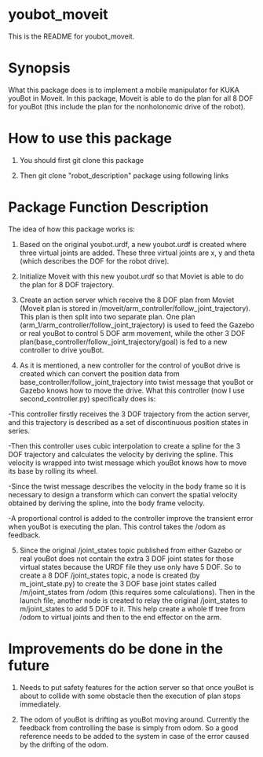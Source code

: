 # youbot_moveit
This is the README for youbot_moveit.

# Synopsis
What this package does is to implement a mobile manipulator for KUKA youBot in Moveit. In this package, Moveit is able to do the plan for all 8 DOF for youBot (this include the plan for the nonholonomic drive of the robot).

# How to use this package
1. You should first git clone this package

2. Then git clone "robot_description" package using following links

# Package Function Description
The idea of how this package works is:

1. Based on the original youbot.urdf, a new youbot.urdf is created where three virtual joints are added. These three virtual joints are x, y and theta (which describes the DOF for the robot drive). 

2. Initialize Moveit with this new youbot.urdf so that Moviet is able to do the plan for 8 DOF trajectory.

3. Create an action server which receive the 8 DOF plan from Moviet (Moveit plan is stored in /moveit/arm_controller/follow_joint_trajectory). This plan is then split into two separate plan. One plan (arm_1/arm_controller/follow_joint_trajectory) is used to feed the Gazebo or real youBot to control 5 DOF arm movement, while the other 3 DOF plan(base_controller/follow_joint_trajectory/goal) is fed to a new controller to drive youBot.

4. As it is mentioned, a new controller for the control of youBot drive is created which can convert the position data from base_controller/follow_joint_trajectory into twist message that youBot or Gazebo knows how to move the drive. What this controller (now I use second_controller.py)
specifically does is:

-This controller firstly receives the 3 DOF trajectory from the action server, and this trajectory is described as a set of discontinuous position states in series. 

-Then this controller uses cubic interpolation to create a spline for the 3 DOF trajectory and calculates the velocity by deriving the spline. This velocity is wrapped into twist message which youBot knows how to move its base by rolling its wheel. 

-Since the twist message describes the velocity in the body frame so it is necessary to design a transform which can convert the spatial velocity obtained by deriving the spline, into the body frame velocity.

-A proportional control is added to the controller improve the transient error when youBot is executing the plan. This control takes the /odom as feedback.

5. Since the original /joint_states topic published from either Gazebo or real youBot does not contain the extra 3 DOF joint states for those virtual states because the URDF file they use only have 5 DOF. So to create a 8 DOF /joint_states topic, a node is created (by m_joint_state.py) to create the 3 DOF base joint states called /m/joint_states from /odom (this requires some calculations). Then in the launch file, another node is created to relay the original /joint_states to m/joint_states to add 5 DOF to it. This help create a whole tf tree from /odom to virtual joints and then to the end effector on the arm. 

  
# Improvements do be done in the future
1. Needs to put safety features for the action server so that once youBot is about to collide with some obstacle then the execution of plan stops immediately. 

2. The odom of youBot is drifting as youBot moving around. Currently the feedback from controlling the base is simply from odom. So a good reference needs to be added to the system in case of the error caused by the drifting of the odom.


